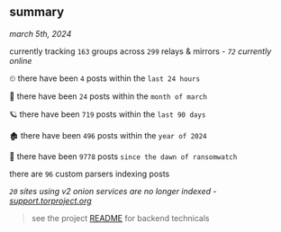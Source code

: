 
## summary
_march 5th, 2024_

currently tracking `163` groups across `299` relays & mirrors - _`72` currently online_

⏲ there have been `4` posts within the `last 24 hours`

🦈 there have been `24` posts within the `month of march`

🪐 there have been `719` posts within the `last 90 days`

🏚 there have been `496` posts within the `year of 2024`

🦕 there have been `9778` posts `since the dawn of ransomwatch`

there are `96` custom parsers indexing posts

_`20` sites using v2 onion services are no longer indexed - [support.torproject.org](https://support.torproject.org/onionservices/v2-deprecation/)_

> see the project [README](https://github.com/joshhighet/ransomwatch#ransomwatch--) for backend technicals

